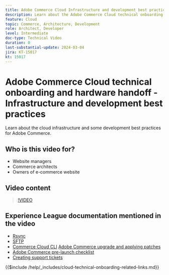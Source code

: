 ```yaml
---
title: Adobe Commerce Cloud Infrastructure and development best practices
description: Learn about the Adobe Commerce Cloud technical onboarding infrastructure and development best practices.
feature: Cloud
topic: Commerce, Architecture, Development
role: Architect, Developer
level: Intermediate
doc-type: Technical Video
duration: 0
last-substantial-update: 2024-03-04
jira: KT-15017
kt: 15017
---
```


# Adobe Commerce Cloud technical onboarding and hardware handoff - Infrastructure and development best practices

Learn about the cloud infrastructure and some development best practices for Adobe Commerce.

## Who is this video for?

- Website managers
- Commerce architects
- Owners of e-commerce website

## Video content

>[!VIDEO](https://video.tv.adobe.com/v/3427679?learn=on)

## Experience League documentation mentioned in the video

- [Rsync](https://experienceleague.adobe.com/docs/commerce-cloud-service/user-guide/develop/deploy/staging-production.html#migrate-files-using-rsync)
- [SFTP](https://experienceleague.adobe.com/docs/commerce-cloud-service/user-guide/develop/secure-connections.html#sftp)
- [Commerce Cloud CLI](https://experienceleague.adobe.com/docs/commerce-cloud-service/user-guide/dev-tools/cloud-cli/cloud-cli-overview.html)
[Adobe Commerce upgrade and applying patches](https://experienceleague.adobe.com/docs/commerce-cloud-service/user-guide/develop/upgrade/apply-patches.html)
- [Adobe Commerce pre-launch checklist](https://experienceleague.adobe.com/docs/commerce-cloud-service/user-guide/launch/checklist.html)
- [Creating support tickets](https://experienceleague.adobe.com/docs/commerce-knowledge-base/kb/help-center-guide/magento-help-center-user-guide.html)

{{$include /help/_includes/cloud-technical-onboarding-related-links.md}}
